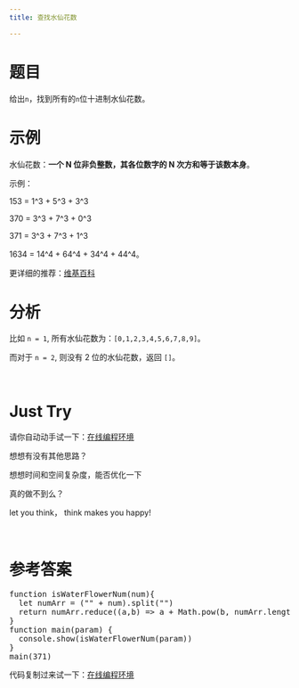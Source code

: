 ```yaml
---
title: 查找水仙花数

---
```

# 题目

给出`n`，找到所有的`n`位十进制水仙花数。

# 示例

水仙花数：**一个 N 位非负整数，其各位数字的 N 次方和等于该数本身**。

示例：

153 = 1^3 + 5^3 + 3^3

370 = 3^3 + 7^3 + 0^3

371 = 3^3 + 7^3 + 1^3

1634 = 14^4 + 64^4 + 34^4 + 44^4。

更详细的推荐：<a href="https://zh.wikipedia.org/wiki/%E6%B0%B4%E4%BB%99%E8%8A%B1%E6%95%B0" target="_blank" rel="noopener noreferrer">维基百科</a>

# 分析

比如 `n = 1`, 所有水仙花数为：`[0,1,2,3,4,5,6,7,8,9]`。

而对于 `n = 2`, 则没有 2 位的水仙花数，返回 `[]`。

&nbsp;

# Just Try

请你自动动手试一下：[在线编程环境][1]

想想有没有其他思路？

想想时间和空间复杂度，能否优化一下

真的做不到么？

let you think， think makes you happy!

&nbsp;

# 参考答案

<pre class="EnlighterJSRAW" data-enlighter-language="null">function isWaterFlowerNum(num){
  let numArr = ("" + num).split("")
  return numArr.reduce((a,b) =&gt; a + Math.pow(b, numArr.length), 0) == num
}
function main(param) {
  console.show(isWaterFlowerNum(param))
}
main(371)</pre>

代码复制过来试一下：[在线编程环境][2]

 [1]: https://www.f2e123.com/code?code=algorithm&pid=4134
 [2]: https://www.f2e123.com/code?pid=4134
